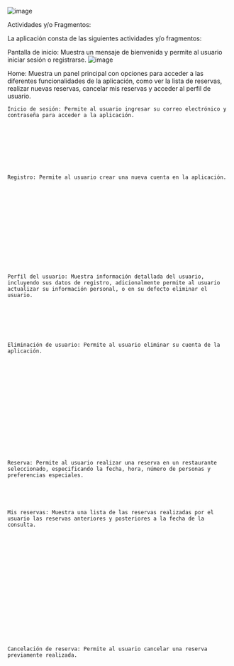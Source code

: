 

![image](https://github.com/ErikaDuenas/VANIER_APP/assets/106167369/c8248980-b2ba-45d7-af1c-810be71293ef)


Actividades y/o Fragmentos: 

La aplicación consta de las siguientes actividades y/o fragmentos: 

Pantalla de inicio: Muestra un mensaje de bienvenida y permite al usuario iniciar sesión o registrarse. 
![image](https://github.com/ErikaDuenas/VANIER_APP/assets/106167369/c3ea623a-38ea-4292-a9dd-568c38e73045)

Home: Muestra un panel principal con opciones para acceder a las diferentes funcionalidades de la aplicación, como ver la lista de reservas, realizar nuevas reservas, cancelar mis reservas y acceder al perfil de usuario. 

 

 

 

    Inicio de sesión: Permite al usuario ingresar su correo electrónico y contraseña para acceder a la aplicación. 

 

 

 

 

    Registro: Permite al usuario crear una nueva cuenta en la aplicación. 

 

 

 

 

 

 

 

    Perfil del usuario: Muestra información detallada del usuario, incluyendo sus datos de registro, adicionalmente permite al usuario actualizar su información personal, o en su defecto eliminar el usuario. 

 

 

 

    Eliminación de usuario: Permite al usuario eliminar su cuenta de la aplicación. 

 

 

 

 

 

 

 

 

    Reserva: Permite al usuario realizar una reserva en un restaurante seleccionado, especificando la fecha, hora, número de personas y preferencias especiales. 

 

 

    Mis reservas: Muestra una lista de las reservas realizadas por el usuario las reservas anteriores y posteriores a la fecha de la consulta. 

 

 

 

 

 

 

 

 

 

    Cancelación de reserva: Permite al usuario cancelar una reserva previamente realizada. 

 

 

 
